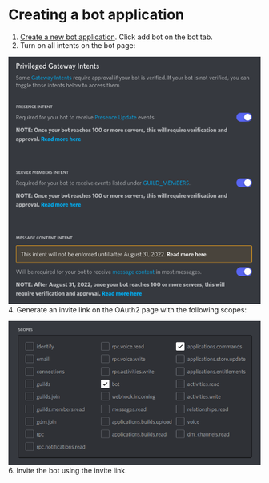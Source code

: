 # Creating a bot application

1. [Create a new bot application](https://discord.com/developers/applications). Click add bot on the bot tab. 
2. Turn on all intents on the bot page: 

![Image showing a Discord selection box](img/botPage.png)
4. Generate an invite link on the OAuth2 page with the following scopes:

![Image showing a Discord selection box](img/botScopes.png)
6. Invite the bot using the invite link.